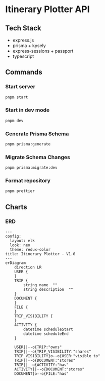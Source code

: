 # Itinerary Plotter API

## Tech Stack

- express.js
- prisma + kysely
- express-sessions + passport
- typescript

## Commands

### Start server

```bash
pnpm start
```

### Start in dev mode

```bash
pnpm dev
```

### Generate Prisma Schema

```bash
pnpm prisma:generate
```

### Migrate Schema Changes

```bash
pnpm prisma:migrate:dev
```

### Format repository

```bash
pnpm prettier
```

## Charts

### ERD

```mermaid
---
config:
  layout: elk
  look: neo
  theme: redux-color
title: Itinerary Plotter - V1.0
---
erDiagram
	direction LR
	USER {
	}
	TRIP {
		string name  ""
		string description  ""
	}
	DOCUMENT {
	}
	FILE {
	}
	TRIP_VISIBILITY {
	}
	ACTIVITY {
		datetime scheduleStart
		datetime scheduleEnd
	}

	USER||--o{TRIP:"owns"
	TRIP||--o{TRIP_VISIBILITY:"shares"
	TRIP_VISIBILITY}o--o{USER:"visible to"
	TRIP||--o{DOCUMENT:"stores"
	TRIP||--o{ACTIVITY:"has"
	ACTIVITY||--o{DOCUMENT:"stores"
	DOCUMENT}o--o{FILE:"has"

```
